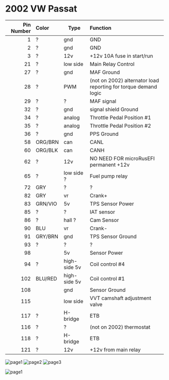 # 2002 VW Passat

| Pin Number | Color     | Type | Function                                     |
| ----------:|:-------- | ------- |:---------------------------------------------------- |
| 1   | ?       | gnd             | GND |
| 2   | ?       | gnd             | GND  |
| 3   | ?       | 12v             | +12v 10A fuse in start/run |
| 21  | ?       | low side        | Main Relay Control |
| 27  | ?       | gnd             | MAF Ground       |
| 28  | ?       | PWM             | (not on 2002) alternator load reporting for torque demand logic   |
| 29  | ?       |                ?| MAF signal      |
| 32  | ?       | gnd             | signal shield Ground       |
| 34  | ?       | analog          | Throttle Pedal Position #1 |
| 35  | ?       | analog          | Throttle Pedal Position #2 |
| 36  | ?       | gnd             | PPS Ground       |
| 58  | ORG/BRN | can             | CANL                |
| 60  | ORG/BLK | can             | CANH                  |
| 62  | ?       | 12v             | NO NEED FOR microRusEFI permanent +12v |
| 65  | ?       | low side       ?| Fuel pump relay  |
| 72  | GRY     |                ?| ?                |
| 82  | GRY     | vr              | Crank+ |
| 83  | GRN/VIO | 5v              | TPS Sensor Power     |
| 85  | ?       |                ?| IAT sensor       |
| 86  | ?       | hall           ?| Cam Sensor       |
| 90  | BLU     | vr              | Crank-           |
| 91  | GRY/BRN | gnd             | TPS Sensor Ground    |
| 93  | ?       |                ?| ?                |
| 98  |         | 5v              | Sensor Power     |
| 94  | ?       | high-side 5v    | Coil control #4  |
| 102 | BLU/RED | high-side 5v    | Coil control #1  |
| 108 |         | gnd             | Sensor Ground    |
| 115 |         | low side        | VVT camshaft adjustment valve   |
| 117 | ?       | H-bridge        | ETB              |
| 116 | ?       |                ?| (not on 2002) thermostat                |
| 118 | ?       | H-bridge        | ETB              |
| 121 | ?       | 12v             | +12v  from main relay |

![page1](OEM-Docs/VAG/2002_Passat/2002_passat_part1.png)
![page2](OEM-Docs/VAG/2002_Passat/2002_passat_part2.png)
![page3](OEM-Docs/VAG/2002_Passat/2002_passat_part3.png)

![page1](OEM-Docs/VAG/2002_Passat/2002_passat_ecu_wiring.png)

